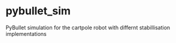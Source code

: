 # pybullet_sim
PyBullet simulation for the cartpole robot with differnt stabillisation implementations
